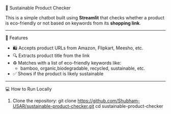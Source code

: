 🌿 Sustainable Product Checker

This is a simple chatbot built using **Streamlit** that checks whether a product is eco-friendly or not based on keywords from its **shopping link**.

---

🚀 Features

- 🛍️ Accepts product URLs from Amazon, Flipkart, Meesho, etc.
- 🔍 Extracts product title from the link
- ♻️ Matches with a list of eco-friendly keywords like:
  - bamboo, organic,biodegradable, recycled, sustainable, etc.
- ✅ Shows if the product is likely sustainable

---

💻 How to Run Locally

1. Clone the repository:
git clone https://github.com/Shubham-USAR/sustainable-product-checker.git
cd sustainable-product-checker
